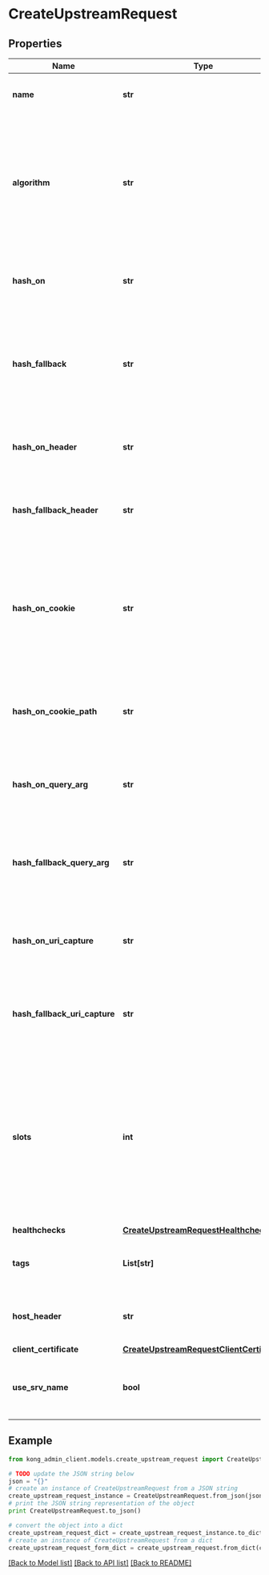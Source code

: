 # CreateUpstreamRequest


## Properties

Name | Type | Description | Notes
------------ | ------------- | ------------- | -------------
**name** | **str** | This is a hostname, which must be equal to the &#x60;host&#x60; of a service. | 
**algorithm** | **str** | Which load balancing algorithm to use. Accepted values are: &#x60;\&quot;consistent-hashing\&quot;&#x60;, &#x60;\&quot;least-connections\&quot;&#x60;,&#x60; \&quot;round-robin\&quot;&#x60;. Default: &#x60;\&quot;round-robin\&quot;&#x60;.  | [optional] [default to 'round-robin']
**hash_on** | **str** | What to use as hashing input. Using none results in a weighted-round-robin scheme with no hashing | [optional] [default to 'none']
**hash_fallback** | **str** | What to use as hashing input if the primary hash_on does not return a hash (eg. header is missing, or no Consumer identified). Not available if hash_on is set to cookie. | [optional] [default to 'none']
**hash_on_header** | **str** | The header name to take the value from as hash input. Only required when &#x60;hash_on&#x60; is set to header. | [optional] 
**hash_fallback_header** | **str** | The header name to take the value from as hash input. Only required when hash_fallback is set to header. | [optional] [default to 'none']
**hash_on_cookie** | **str** | The cookie name to take the value from as hash input. Only required when &#x60;hash_on&#x60; or &#x60;hash_fallback&#x60; is set to &#x60;cookie&#x60;. If the specified cookie is not in the request, Kong will generate a value and set the cookie in the response. | [optional] 
**hash_on_cookie_path** | **str** | The cookie path to set in the response headers. Only required when &#x60;hash_on&#x60; or &#x60;hash_fallback&#x60; is set to &#x60;cookie&#x60;. | [optional] [default to '/']
**hash_on_query_arg** | **str** | The name of the query string argument to take the value from as hash input. Only required when &#x60;hash_on&#x60; is set to &#x60;query_arg&#x60;. | [optional] 
**hash_fallback_query_arg** | **str** | The name of the query string argument to take the value from as hash input. Only required when &#x60;hash_fallback&#x60; is set to &#x60;query_arg&#x60;. | [optional] 
**hash_on_uri_capture** | **str** | The name of the route URI capture to take the value from as hash input. Only required when &#x60;hash_on&#x60; is set to &#x60;uri_capture&#x60;. | [optional] 
**hash_fallback_uri_capture** | **str** | The name of the route URI capture to take the value from as hash input. Only required when &#x60;hash_fallback&#x60; is set to &#x60;uri_capture&#x60;. | [optional] 
**slots** | **int** | The number of slots in the load balancer algorithm. If the algorithm is set to &#x60;round-robin&#x60;, this setting determines the maximum number of slots. If the algorithm is set to &#x60;consistent-hashing&#x60;, this setting determines the actual number of slots in the algorithm. Accepts an integer in the range 10-65536. | [optional] [default to 10000]
**healthchecks** | [**CreateUpstreamRequestHealthchecks**](CreateUpstreamRequestHealthchecks.md) |  | [optional] 
**tags** | **List[str]** | An optional set of strings associated with the Upstream for grouping and filtering. | [optional] 
**host_header** | **str** | The hostname to be used as Host header when proxying requests through Kong. | [optional] 
**client_certificate** | [**CreateUpstreamRequestClientCertificate**](CreateUpstreamRequestClientCertificate.md) |  | [optional] 
**use_srv_name** | **bool** | If set, the balancer will use SRV hostname(if DNS Answer has SRV record) as the proxy upstream Host. | [optional] 

## Example

```python
from kong_admin_client.models.create_upstream_request import CreateUpstreamRequest

# TODO update the JSON string below
json = "{}"
# create an instance of CreateUpstreamRequest from a JSON string
create_upstream_request_instance = CreateUpstreamRequest.from_json(json)
# print the JSON string representation of the object
print CreateUpstreamRequest.to_json()

# convert the object into a dict
create_upstream_request_dict = create_upstream_request_instance.to_dict()
# create an instance of CreateUpstreamRequest from a dict
create_upstream_request_form_dict = create_upstream_request.from_dict(create_upstream_request_dict)
```
[[Back to Model list]](../README.md#documentation-for-models) [[Back to API list]](../README.md#documentation-for-api-endpoints) [[Back to README]](../README.md)


